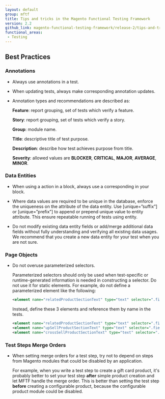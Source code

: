 ```yaml
---
layout: default
group: mftf
title: Tips and tricks in the Magento Functional Testing Framework
version: 2.2
github_link: magento-functional-testing-framework/release-2/tips-and-tricks.md
functional_areas:
 - Testing
---
```


## Best Practices

### Annotations

 - Always use annotations in a test.
 
 - When updating tests, always make corresponding annotation updates.
 
 - Annotation types and recommendations are described as:
 
   **Feature**: report grouping, set of tests which verify a feature.
   
   **Story**: report grouping, set of tests which verify a story.
   
   **Group**: module name.
   
   **Title**: descriptive title of test purpose.
   
   **Description**: describe how test achieves purpose from title.
   
   **Severity**: allowed values are **BLOCKER**, **CRITICAL**, **MAJOR**, **AVERAGE**, **MINOR**.
 
### Data Entities

- When using a <createData> action in a <before> block, always use a corresponding <deleteData> in your <after> block.

- Where data values are required to be unique in the database, enforce the uniqueness on the attribute of the data entity.
  Use [unique=”suffix”] or [unique=”prefix”] to append or prepend unique value to entity attribute. This ensure repeatable running of tests using entity.

- Do not modify existing data entity fields or add/merge additional data fields without fully understanding and verifying all existing data usages. We recommend that you create a new data entity for your test when you are not sure. 

### Page Objects

- Do not overuse parameterized selectors. 

  Parameterized selectors should only be used when test-specific or runtime-generated information is needed in constructing a selector. Do not use it for static elements. For example, do not define a parameterized element like the following:
  ``` xml
  <element name="relatedProductSectionText" type="text" selector=".fieldset-wrapper.admin__fieldset-section[data-index='{{productType}}']" parameterized="true"/>
  ```
  Instead, define these 3 elements and reference them by name in the tests.
  ``` xml
  <element name="relatedProductSectionText" type="text" selector=".fieldset-wrapper.admin__fieldset-section[data-index='related']"/>
  <element name="upSellProductSectionText" type="text" selector=".fieldset-wrapper.admin__fieldset-section[data-index='upsell']"/>
  <element name="crossSellProductSectionText" type="text" selector=".fieldset-wrapper.admin__fieldset-section[data-index='crosssell']"/>
  ```

### Test Steps Merge Orders

- When setting merge orders for a test step, try not to depend on steps from Magento modules that could be disabled by an application.

  For example, when you write a test step to create a gift card product, it's probably better to set your test step **after** simple product creation and let MFTF handle the merge order. This is better than setting the test step **before** creating a configurable product, because the configurable product module could be disabled.
